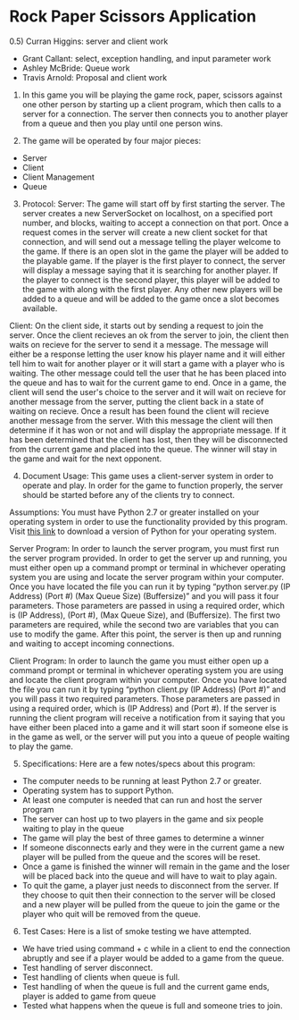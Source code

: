 # Rock Paper Scissors Application

0.5) Curran Higgins: server and client work
* Grant Callant: select, exception handling, and input parameter work
* Ashley McBride: Queue work
* Travis Arnold: Proposal and client work

1)	In this game you will be playing the game rock, paper, scissors against one other person by starting up a client
program, which then calls to a server for a connection.  The server then connects you to another player from a queue
and then you play until one person wins.


2)	The game will be operated by four major pieces:
*   Server
*	Client
*	Client Management
*	Queue


3)	Protocol: 
  Server: The game will start off by first starting the server.  The server creates a new ServerSocket on localhost,
  on a specified port number, and blocks, waiting to accept a connection on that port.  Once a request comes in the
  server will create a new client socket for that connection, and will send out a message telling the player welcome
  to the game.  If there is an open slot in the game the player will be added to the playable game.  If the player is
  the first player to connect, the server will display a message saying that it is searching for another player.  If
  the player to connect is the second player, this player will be added to the game with along with the first player.
  Any other new players will be added to a queue and will be added to the game once a slot becomes available.

  Client: On the client side, it starts out by sending a request to join the server.  Once the client recieves an ok
  from the server to join, the client then waits on recieve for the server to send it a message.  The message will
  either be a response letting the user know his player name and it will either tell him to wait for another player or
  it will start a game with a player who is waiting.  The other message could tell the user that he has been placed
  into the queue and has to wait for the current game to end.  Once in a game, the client will send the user's choice
  to the server and it will wait on recieve for another message from the server, putting the client back in a state of
  waiting on recieve.  Once a result has been found the client will recieve another message from the server.  With this
  message the client will then determine if it has won or not and will display the appropriate message.  If it has been
  determined that the client has lost, then they will be disconnected from the current game and placed into the queue.
  The winner will stay in the game and wait for the next opponent.


4)	Document Usage:
  This game uses a client-server system in order to operate and play.  In order for the game to function properly, the
  server should be started before any of the clients try to connect.

  Assumptions: You must have Python 2.7 or greater installed on your operating system in order to use the functionality
  provided by this program. Visit [this link](https://www.python.org/downloads/) to download a version of Python for
  your operating system.

  Server Program:
  In order to launch the server program, you must first run the server program provided.  In order to get the server up
  and running, you must either open up a command prompt or terminal in whichever operating system you are using and
  locate the server program within your computer.  Once you have located the file you can run it by typing
  “python server.py (IP Address) (Port #) (Max Queue Size) (Buffersize)” and you will pass it four parameters. Those
  parameters are passed in using a required order, which is (IP Address), (Port #), (Max Queue Size), and (Buffersize).
  The first two parameters are required, while the second two are variables that you can use to modify the game.  After
  this point, the server is then up and running and waiting to accept incoming connections.

  Client Program:
  In order to launch the game you must either open up a command prompt or terminal in whichever operating system you
  are using and locate the client program within your computer.  Once you have located the file you can run it by
  typing “python client.py (IP Address) (Port #)” and you will pass it two required parameters. Those parameters are
  passed in using a required order, which is (IP Address) and (Port #).  If the server is running the client program
  will receive a notification from it saying that you have either been placed into a game and it will start soon if
  someone else is in the game as well, or the server will put you into a queue of people waiting to play the game.


5)	Specifications:
  Here are a few notes/specs about this program:
  *	The computer needs to be running at least Python 2.7 or greater.
  *	Operating system has to support Python.
  *	At least one computer is needed that can run and host the server program
  *	The server can host up to two players in the game and six people waiting to play in the queue
  *	The game will play the best of three games to determine a winner
  *	If someone disconnects early and they were in the current game a new player will be pulled from the queue and the
    scores will be reset.
  *	Once a game is finished the winner will remain in the game and the loser will be placed back into the queue and
    will have to wait to play again.
  * To quit the game, a player just needs to disconnect from the server.  If they choose to quit then their connection
    to the server will be closed and a new player will be pulled from the queue to join the game or the player who quit
    will be removed from the queue.

6)  Test Cases:
  Here is a list of smoke testing we have attempted.
  *	We have tried using command + c while in a client to end the connection abruptly and see if a player would be added
    to a game from the queue.
  *	Test handling of server disconnect.
  *	Test handling of clients when queue is full.
  *	Test handling of when the queue is full and the current game ends, player is added to game from queue
  *	Tested what happens when the queue is full and someone tries to join.

